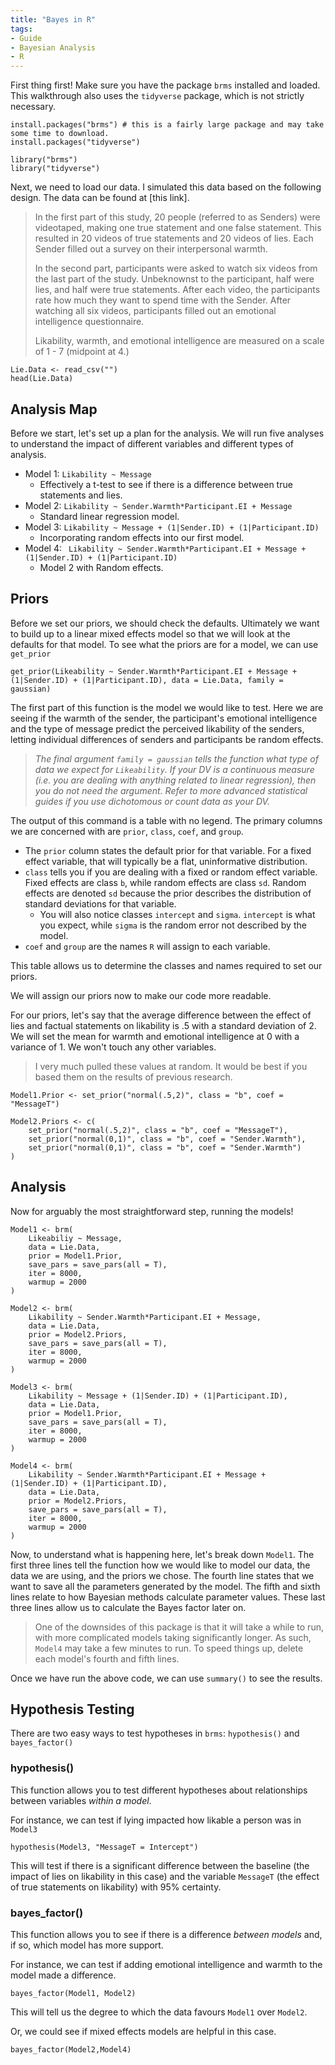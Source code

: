 ```yaml
---
title: "Bayes in R"
tags:
- Guide
- Bayesian Analysis
- R
---
```


First thing first! Make sure you have the package `brms` installed and loaded. This walkthrough also uses the `tidyverse` package, which is not strictly necessary. 

```{r}
install.packages("brms") # this is a fairly large package and may take some time to download.
install.packages("tidyverse")

library("brms")
library("tidyverse")
```

Next, we need to load our data. I simulated this data based on the following design. The data can be found at [this link].

> In the first part of this study, 20 people (referred to as Senders) were videotaped, making one true statement and one false statement. This resulted in 20 videos of true statements and 20 videos of lies. Each Sender filled out a survey on their interpersonal warmth. 
> 
> In the second part, participants were asked to watch six videos from the last part of the study. Unbeknownst to the participant, half were lies, and half were true statements. After each video, the participants rate how much they want to spend time with the Sender. After watching all six videos, participants filled out an emotional intelligence questionnaire. 
>
> Likability, warmth, and emotional intelligence are measured on a scale of 1 - 7 (midpoint at 4.)

```{r}
Lie.Data <- read_csv("")
head(Lie.Data)
```

## Analysis Map

Before we start, let's set up a plan for the analysis. We will run five analyses to understand the impact of different variables and different types of analysis. 

- Model 1: `Likability ~ Message`
	- Effectively a t-test to see if there is a difference between true statements and lies.
- Model 2: `Likability ~ Sender.Warmth*Participant.EI + Message`
	- Standard linear regression model.
- Model 3: `Likability ~ Message + (1|Sender.ID) + (1|Participant.ID) `
	- Incorporating random effects into our first model.
- Model 4: ` Likability ~ Sender.Warmth*Participant.EI + Message + (1|Sender.ID) + (1|Participant.ID)`
	- Model 2 with Random effects. 

## Priors

Before we set our priors, we should check the defaults. Ultimately we want to build up to a linear mixed effects model so that we will look at the defaults for that model. To see what the priors are for a model, we can use `get_prior`

```{r}
get_prior(Likeability ~ Sender.Warmth*Participant.EI + Message + (1|Sender.ID) + (1|Participant.ID), data = Lie.Data, family = gaussian)
```

The first part of this function is the model we would like to test. Here we are seeing if the warmth of the sender, the participant's emotional intelligence and the type of message predict the perceived likability of the senders, letting individual differences of senders and participants be random effects. 

>*The final argument `family = gaussian` tells the function what type of data we expect for `Likeability`. If your DV is a continuous measure (i.e. you are dealing with anything related to linear regression), then you do not need the argument. Refer to more advanced statistical guides if you use dichotomous or count data as your DV.* 

The output of this command is a table with no legend. The primary columns we are concerned with are `prior`, `class`, `coef`, and `group`. 
- The `prior` column states the default prior for that variable. For a fixed effect variable, that will typically be a flat, uninformative distribution.
- `class` tells you if you are dealing with a fixed or random effect variable. Fixed effects are class `b`, while random effects are class `sd`. Random effects are denoted `sd` because the prior describes the distribution of standard deviations for that variable. 
	- You will also notice classes `intercept` and `sigma`. `intercept` is what you expect, while `sigma` is the random error not described by the model.
- `coef` and `group` are the names `R` will assign to each variable. 

This table allows us to determine the classes and names required to set our priors.

We will assign our priors now to make our code more readable. 

For our priors, let's say that the average difference between the effect of lies and factual statements on likability is .5 with a standard deviation of 2. We will set the mean for warmth and emotional intelligence at 0 with a variance of 1. We won't touch any other variables. 
> I very much pulled these values at random. It would be best if you based them on the results of previous research. 

```{r}
Model1.Prior <- set_prior("normal(.5,2)", class = "b", coef = "MessageT")

Model2.Priors <- c(
	set_prior("normal(.5,2)", class = "b", coef = "MessageT"),
	set_prior("normal(0,1)", class = "b", coef = "Sender.Warmth"),
	set_prior("normal(0,1)", class = "b", coef = "Sender.Warmth")
)

```

## Analysis

Now for arguably the most straightforward step, running the models! 

```
Model1 <- brm(
	Likeabiliy ~ Message,
	data = Lie.Data,
	prior = Model1.Prior,
	save_pars = save_pars(all = T),
	iter = 8000,
	warmup = 2000
)

Model2 <- brm(
	Likability ~ Sender.Warmth*Participant.EI + Message,
	data = Lie.Data,
	prior = Model2.Priors,
	save_pars = save_pars(all = T),
	iter = 8000,
	warmup = 2000
)

Model3 <- brm(
	Likability ~ Message + (1|Sender.ID) + (1|Participant.ID),
	data = Lie.Data,
	prior = Model1.Prior,
	save_pars = save_pars(all = T),
	iter = 8000,
	warmup = 2000
)

Model4 <- brm(
	Likability ~ Sender.Warmth*Participant.EI + Message + (1|Sender.ID) + (1|Participant.ID),
	data = Lie.Data,
	prior = Model2.Priors,
	save_pars = save_pars(all = T),
	iter = 8000,
	warmup = 2000
)

```

Now, to understand what is happening here, let's break down `Model1`. The first three lines tell the function how we would like to model our data, the data we are using, and the priors we chose. The fourth line states that we want to save all the parameters generated by the model. The fifth and sixth lines relate to how Bayesian methods calculate parameter values. These last three lines allow us to calculate the Bayes factor later on. 
>One of the downsides of this package is that it will take a while to run, with more complicated models taking significantly longer. As such, `Model4` may take a few minutes to run. To speed things up, delete each model's fourth and fifth lines.

Once we have run the above code, we can use `summary()` to see the results.

## Hypothesis Testing

There are two easy ways to test hypotheses in `brms`: `hypothesis()` and `bayes_factor()`

### hypothesis()

This function allows you to test different hypotheses about relationships between variables *within a model*.

For instance, we can test if lying impacted how likable a person was in `Model3`

```{r}
hypothesis(Model3, "MessageT = Intercept")

```

This will test if there is a significant difference between the baseline (the impact of lies on likability in this case) and the variable `MessageT` (the effect of true statements on likability) with 95% certainty. 

### bayes_factor()

This function allows you to see if there is a difference *between models* and, if so, which model has more support.

For instance, we can test if adding emotional intelligence and warmth to the model made a difference.

```
bayes_factor(Model1, Model2)

```

This will tell us the degree to which the data favours `Model1` over `Model2`.

Or, we could see if mixed effects models are helpful in this case.

```
bayes_factor(Model2,Model4)

```